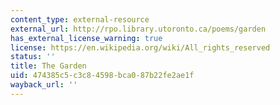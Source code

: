```yaml
---
content_type: external-resource
external_url: http://rpo.library.utoronto.ca/poems/garden
has_external_license_warning: true
license: https://en.wikipedia.org/wiki/All_rights_reserved
status: ''
title: The Garden
uid: 474385c5-c3c8-4598-bca0-87b22fe2ae1f
wayback_url: ''
---
```

